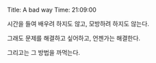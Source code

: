 Title: A bad way
Time: 21:09:00

시간을 들여 배우려 하지도 않고, 모방하려 하지도 않는다.

그래도 문제를 해결하고 싶어하고, 언젠가는 해결한다.

그리고는 그 방법을 까먹는다.

